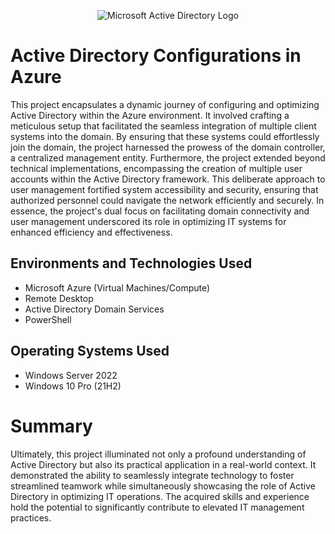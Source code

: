 <p align="center">
<img src="https://i.imgur.com/pU5A58S.png" alt="Microsoft Active Directory Logo"/>
</p>

<h1>Active Directory Configurations in Azure</h1>
This project encapsulates a dynamic journey of configuring and optimizing Active Directory within the Azure environment. It involved crafting a meticulous setup that facilitated the seamless integration of multiple client systems into the domain. By ensuring that these systems could effortlessly join the domain, the project harnessed the prowess of the domain controller, a centralized management entity. Furthermore, the project extended beyond technical implementations, encompassing the creation of multiple user accounts within the Active Directory framework. This deliberate approach to user management fortified system accessibility and security, ensuring that authorized personnel could navigate the network efficiently and securely. In essence, the project's dual focus on facilitating domain connectivity and user management underscored its role in optimizing IT systems for enhanced efficiency and effectiveness.   <br />

<h2>Environments and Technologies Used</h2>

- Microsoft Azure (Virtual Machines/Compute)
- Remote Desktop
- Active Directory Domain Services
- PowerShell

<h2>Operating Systems Used </h2>

- Windows Server 2022
- Windows 10 Pro (21H2)

<h1>Summary</h1>

Ultimately, this project illuminated not only a profound understanding of Active Directory but also its practical application in a real-world context. It demonstrated the ability to seamlessly integrate technology to foster streamlined teamwork while simultaneously showcasing the role of Active Directory in optimizing IT operations. The acquired skills and experience hold the potential to significantly contribute to elevated IT management practices.

